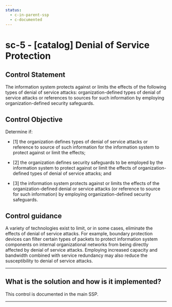 ```yaml
---
status:
  - c-in-parent-ssp
  - c-documented
---
```


# sc-5 - \[catalog\] Denial of Service Protection

## Control Statement

The information system protects against or limits the effects of the following types of denial of service attacks: organization-defined types of denial of service attacks or references to sources for such information by employing organization-defined security safeguards.

## Control Objective

Determine if:

- \[1\] the organization defines types of denial of service attacks or reference to source of such information for the information system to protect against or limit the effects;

- \[2\] the organization defines security safeguards to be employed by the information system to protect against or limit the effects of organization-defined types of denial of service attacks; and

- \[3\] the information system protects against or limits the effects of the organization-defined denial or service attacks (or reference to source for such information) by employing organization-defined security safeguards.

## Control guidance

A variety of technologies exist to limit, or in some cases, eliminate the effects of denial of service attacks. For example, boundary protection devices can filter certain types of packets to protect information system components on internal organizational networks from being directly affected by denial of service attacks. Employing increased capacity and bandwidth combined with service redundancy may also reduce the susceptibility to denial of service attacks.

______________________________________________________________________

## What is the solution and how is it implemented?

This control is documented in the main SSP.

______________________________________________________________________
